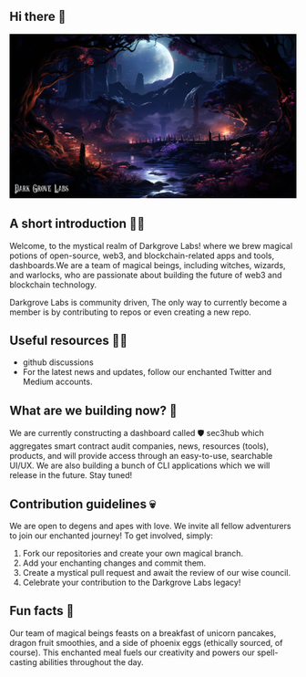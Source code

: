 ## Hi there 👋



![dg](https://github.com/darkgrovelabs/.github/blob/6d907cbc299324f76095b9ace6b9343a8ea61b9b/profile/assets/dg-bg.png)


## A short introduction 🙋‍♀️ 

Welcome, to the mystical realm of Darkgrove Labs! where we brew magical potions of open-source, web3, and blockchain-related apps and tools, dashboards.We are a team of magical beings, including witches, wizards, and warlocks, who are passionate about building the future of web3 and blockchain technology.

Darkgrove Labs is community driven, The only way to currently become a member is by contributing to repos or even creating a new repo.



## Useful resources 👩‍💻 

- github discussions
- For the latest news and updates, follow our enchanted Twitter and Medium accounts.


## What are we building now? 🔨 

We are currently constructing a dashboard called 🛡️ sec3hub which aggregates smart contract audit companies, news, resources (tools), products, and will provide access through an easy-to-use, searchable UI/UX. We are also building a bunch of CLI applications which we will release in the future. Stay tuned!


## Contribution guidelines 💀 


We are open to degens and apes with love. 
We invite all fellow adventurers to join our enchanted journey! To get involved, simply:

1. Fork our repositories and create your own magical branch.
2. Add your enchanting changes and commit them.
3. Create a mystical pull request and await the review of our wise council.
4. Celebrate your contribution to the Darkgrove Labs legacy!


## Fun facts 🍿 

Our team of magical beings feasts on a breakfast of unicorn pancakes, dragon fruit smoothies, and a side of phoenix eggs (ethically sourced, of course). This enchanted meal fuels our creativity and powers our spell-casting abilities throughout the day.
